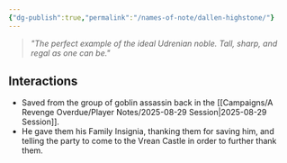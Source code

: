 ```yaml
---
{"dg-publish":true,"permalink":"/names-of-note/dallen-highstone/"}
---
```


> *"The perfect example of the ideal Udrenian noble. Tall, sharp, and regal as one can be."* 



## Interactions
- Saved from the group of goblin assassin back in the [[Campaigns/A Revenge Overdue/Player Notes/2025-08-29 Session\|2025-08-29 Session]]. 
- He gave them his Family Insignia, thanking them for saving him, and telling the party to come to the Vrean Castle in order to further thank them.